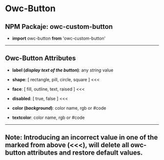 # Owc-Button

## NPM Packaje: owc-custom-button

- **import** owc-button **from** 'owc-custom-button'

---

## Owc-Button **Attributes**

- **label (_display text of the button_)**: any _string_ value

- **shape**: [ rectangle, pill, circle, square ] <<<

- **face**: [ fill, outline, text, raised ] <<<

- **disabled**: [ true, false ] <<<

- **color (_background_)**: color name, rgb or #code

- **textcolor**: color name, rgb or #code

---

## **Note**: Introducing an incorrect value in one of the marked from above (<<<), will delete all owc-button attributes and restore default values.
